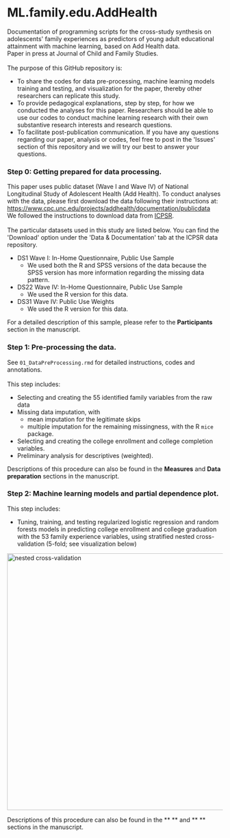 # ML.family.edu.AddHealth
Documentation of programming scripts for the cross-study synthesis on adolescents' family experiences as predictors of young adult educational attainment with machine learning, based on Add Health data. <br>
Paper in press at Journal of Child and Family Studies. <br>
<br>
The purpose of this GitHub repository is:
* To share the codes for data pre-processing, machine learning models training and testing, and visualization for the paper, thereby other researchers can replicate this study.
* To provide pedagogical explanations, step by step, for how we conducted the analyses for this paper. Researchers should be able to use our codes to conduct machine learning research with their own substantive research interests and research questions.
* To facilitate post-publication communication. If you have any questions regarding our paper, analysis or codes, feel free to post in the 'Issues' section of this repository and we will try our best to answer your questions.

### Step 0: Getting prepared for data processing.
This paper uses public dataset (Wave I and Wave IV) of National Longitudinal Study of Adolescent Health (Add Health). To conduct analyses with the data, please first download the data following their instructions at: https://www.cpc.unc.edu/projects/addhealth/documentation/publicdata
<br>
We followed the instructions to download data from [ICPSR](https://www.icpsr.umich.edu/icpsrweb/ICPSR/studies/21600?archive=ICPSR&q=21600).
<br>
<br>
The particular datasets used in this study are listed below. You can find the 'Download' option under the 'Data & Documentation' tab at the ICPSR data repository.
* DS1 Wave I: In-Home Questionnaire, Public Use Sample
  * We used both the R and SPSS versions of the data because the SPSS version has more information regarding the missing data pattern.
* DS22 Wave IV: In-Home Questionnaire, Public Use Sample
  * We used the R version for this data.
* DS31 Wave IV: Public Use Weights
  * We used the R version for this data.

For a detailed description of this sample, please refer to the **Participants** section in the manuscript.
<br>

### Step 1: Pre-processing the data.
See `01_DataPreProcessing.rmd` for detailed instructions, codes and annotations. <br>
<br>
This step includes:
* Selecting and creating the 55 identified family variables from the raw data
* Missing data imputation, with
  * mean imputation for the legitimate skips
  * multiple imputation for the remaining missingness, with the R `mice` package.
* Selecting and creating the college enrollment and college completion variables.
* Preliminary analysis for descriptives (weighted).

Descriptions of this procedure can also be found in the **Measures** and **Data preparation** sections in the manuscript.
<br>

### Step 2: Machine learning models and partial dependence plot.
This step includes:
* Tuning, training, and testing regularized logistic regression and random forests models in predicting college enrollment and college graduation with the 53 family experience variables, using stratified nested cross-validation (5-fold; see visualization below)

<img src="https://github.com/xiaoransun/ML.family.edu.AddHealth/blob/master/visualization/nested%205-fold%20cross-validation.jpg" alt="nested cross-validation" width="600">


Descriptions of this procedure can also be found in the ** ** and ** ** sections in the manuscript.
<br>





